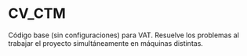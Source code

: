 CV_CTM
======

Código base (sin configuraciones) para VAT. Resuelve los problemas  al trabajar el proyecto simultáneamente en máquinas distintas.
